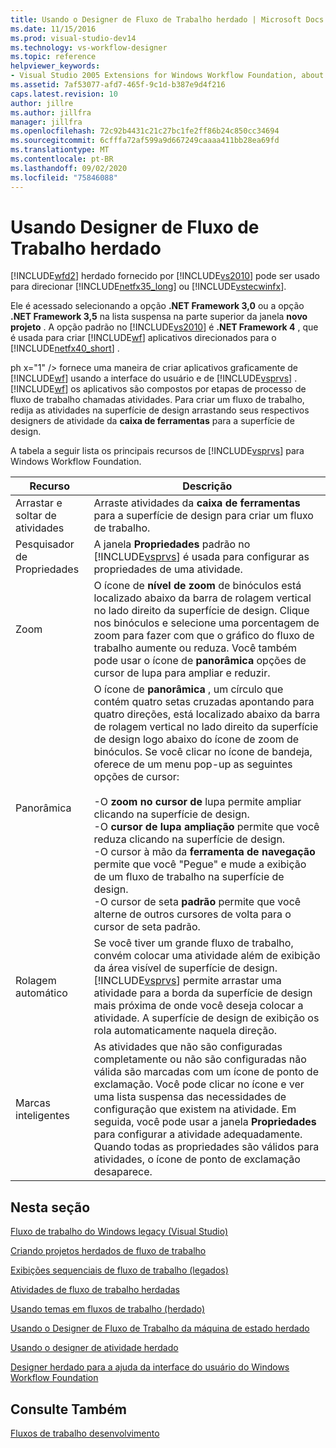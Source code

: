 ```yaml
---
title: Usando o Designer de Fluxo de Trabalho herdado | Microsoft Docs
ms.date: 11/15/2016
ms.prod: visual-studio-dev14
ms.technology: vs-workflow-designer
ms.topic: reference
helpviewer_keywords:
- Visual Studio 2005 Extensions for Windows Workflow Foundation, about
ms.assetid: 7af53077-afd7-465f-9c1d-b387e9d4f216
caps.latest.revision: 10
author: jillre
ms.author: jillfra
manager: jillfra
ms.openlocfilehash: 72c92b4431c21c27bc1fe2ff86b24c850cc34694
ms.sourcegitcommit: 6cfffa72af599a9d667249caaaa411bb28ea69fd
ms.translationtype: MT
ms.contentlocale: pt-BR
ms.lasthandoff: 09/02/2020
ms.locfileid: "75846088"
---
```

# <a name="using-the-legacy-workflow-designer"></a>Usando Designer de Fluxo de Trabalho herdado
[!INCLUDE[wfd2](../includes/wfd2-md.md)] herdado fornecido por [!INCLUDE[vs2010](../includes/vs2010-md.md)] pode ser usado para direcionar [!INCLUDE[netfx35_long](../includes/netfx35-long-md.md)] ou [!INCLUDE[vstecwinfx](../includes/vstecwinfx-md.md)].

 Ele é acessado selecionando a opção **.NET Framework 3,0** ou a opção **.NET Framework 3,5** na lista suspensa na parte superior da janela **novo projeto** . A opção padrão no [!INCLUDE[vs2010](../includes/vs2010-md.md)] é **.NET Framework 4** , que é usada para criar [!INCLUDE[wf](../includes/wf-md.md)] aplicativos direcionados para o [!INCLUDE[netfx40_short](../includes/netfx40-short-md.md)] .

 ph x="1" /&gt; fornece uma maneira de criar aplicativos graficamente de [!INCLUDE[wf](../includes/wf-md.md)] usando a interface do usuário e de [!INCLUDE[vsprvs](../includes/vsprvs-md.md)] . [!INCLUDE[wf](../includes/wf-md.md)] os aplicativos são compostos por etapas de processo de fluxo de trabalho chamadas atividades. Para criar um fluxo de trabalho, redija as atividades na superfície de design arrastando seus respectivos designers de atividade da **caixa de ferramentas** para a superfície de design.

 A tabela a seguir lista os principais recursos de [!INCLUDE[vsprvs](../includes/vsprvs-md.md)] para Windows Workflow Foundation.

|Recurso|Descrição|
|-------------|-----------------|
|Arrastar e soltar de atividades|Arraste atividades da **caixa de ferramentas** para a superfície de design para criar um fluxo de trabalho.|
|Pesquisador de Propriedades|A janela **Propriedades** padrão no [!INCLUDE[vsprvs](../includes/vsprvs-md.md)] é usada para configurar as propriedades de uma atividade.|
|Zoom|O ícone de **nível de zoom** de binóculos está localizado abaixo da barra de rolagem vertical no lado direito da superfície de design. Clique nos binóculos e selecione uma porcentagem de zoom para fazer com que o gráfico do fluxo de trabalho aumente ou reduza. Você também pode usar o ícone de **panorâmica** opções de cursor de lupa para ampliar e reduzir.|
|Panorâmica|O ícone de **panorâmica** , um círculo que contém quatro setas cruzadas apontando para quatro direções, está localizado abaixo da barra de rolagem vertical no lado direito da superfície de design logo abaixo do ícone de zoom de binóculos. Se você clicar no ícone de bandeja, oferece de um menu pop-up as seguintes opções de cursor:<br /><br /> -O **zoom no cursor de** lupa permite ampliar clicando na superfície de design.<br />-O **cursor de lupa ampliação** permite que você reduza clicando na superfície de design.<br />-O cursor à mão da **ferramenta de navegação** permite que você "Pegue" e mude a exibição de um fluxo de trabalho na superfície de design.<br />-O cursor de seta **padrão** permite que você alterne de outros cursores de volta para o cursor de seta padrão.|
|Rolagem automático|Se você tiver um grande fluxo de trabalho, convém colocar uma atividade além de exibição da área visível de superfície de design. [!INCLUDE[vsprvs](../includes/vsprvs-md.md)] permite arrastar uma atividade para a borda da superfície de design mais próxima de onde você deseja colocar a atividade. A superfície de design de exibição os rola automaticamente naquela direção.|
|Marcas inteligentes|As atividades que não são configuradas completamente ou não são configuradas não válida são marcadas com um ícone de ponto de exclamação. Você pode clicar no ícone e ver uma lista suspensa das necessidades de configuração que existem na atividade. Em seguida, você pode usar a janela **Propriedades** para configurar a atividade adequadamente. Quando todas as propriedades são válidos para atividades, o ícone de ponto de exclamação desaparece.|

## <a name="in-this-section"></a>Nesta seção
 [Fluxo de trabalho do Windows legacy (Visual Studio)](../workflow-designer/visual-studio-workflow-windows-legacy.md)

 [Criando projetos herdados de fluxo de trabalho](../workflow-designer/creating-legacy-workflow-projects.md)

 [Exibições sequenciais de fluxo de trabalho (legados)](../workflow-designer/sequential-workflow-views-legacy.md)

 [Atividades de fluxo de trabalho herdadas](../workflow-designer/legacy-workflow-activities.md)

 [Usando temas em fluxos de trabalho (herdado)](../workflow-designer/using-themes-in-workflows-legacy.md)

 [Usando o Designer de Fluxo de Trabalho da máquina de estado herdado](../workflow-designer/using-the-legacy-state-machine-workflow-designer.md)

 [Usando o designer de atividade herdado](../workflow-designer/using-the-legacy-activity-designer.md)

 [Designer herdado para a ajuda da interface do usuário do Windows Workflow Foundation](../workflow-designer/legacy-designer-for-windows-workflow-foundation-ui-help.md)

## <a name="see-also"></a>Consulte Também
 [Fluxos de trabalho desenvolvimento](https://msdn2.microsoft.com/library/bb628448.aspx)
